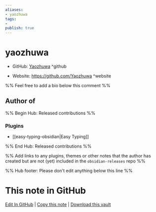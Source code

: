 ```yaml
---
aliases:
- yaozhuwa
tags:
- 
publish: true
---
```


# yaozhuwa

- GitHub: [Yaozhuwa](https://github.com/Yaozhuwa/) ^github
<!-- - Discord: `@` ^discord-->
- Website: <https://github.com/Yaozhuwa> ^website
<!-- - [[Publish sites|Publish site]]: ^publish-->

%% Feel free to add a bio below this comment %%


## Author of

%% Begin Hub: Released contributions %%
### Plugins
- [[easy-typing-obsidian|Easy Typing]]

%% End Hub: Released contributions %%

%% Add links to any plugins, themes or other notes that the author has created but are not (yet) included in the `obsidian-releases` repo %%

<!--
### Unlisted plugins
-->

<!--
### Others
-->

<!--
## Sponsor this author

- [[GitHub sponsors]]: [Sponsor @Yaozhuwa on GitHub Sponsors](https://github.com/sponsors/Yaozhuwa) ^github-sponsor
- [[Buy me a coffee]]: ^buy-me-a-coffee
- [[PayPal]]: ^paypal
- [[Patreon]]: ^patreon

-->

<!--
## Follow this author
-->

<!-- - [[YouTube Channels|On YouTube]]: <https://> ^youtube-->
<!-- - Twitter: <https://> ^twitter-->
<!-- - ... -->

%% Hub footer: Please don't edit anything below this line %%

# This note in GitHub

<span class="git-footer">[Edit In GitHub](https://github.dev/obsidian-community/obsidian-hub/blob/main/01%20-%20Community/People/Yaozhuwa.md "git-hub-edit-note") | [Copy this note](https://raw.githubusercontent.com/obsidian-community/obsidian-hub/main/01%20-%20Community/People/Yaozhuwa.md "git-hub-copy-note") | [Download this vault](https://github.com/obsidian-community/obsidian-hub/archive/refs/heads/main.zip "git-hub-download-vault") </span>
